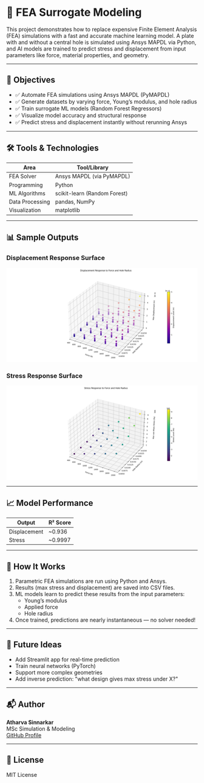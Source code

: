 # 🧠 FEA Surrogate Modeling

This project demonstrates how to replace expensive Finite Element Analysis (FEA) simulations with a fast and accurate machine learning model. A plate with and without a central hole is simulated using Ansys MAPDL via Python, and AI models are trained to predict stress and displacement from input parameters like force, material properties, and geometry.

---

## 🎯 Objectives

- ✅ Automate FEA simulations using Ansys MAPDL (PyMAPDL)
- ✅ Generate datasets by varying force, Young’s modulus, and hole radius
- ✅ Train surrogate ML models (Random Forest Regressors)
- ✅ Visualize model accuracy and structural response
- ✅ Predict stress and displacement instantly without rerunning Ansys

---

## 🛠️ Tools & Technologies

| Area               | Tool/Library         |
|--------------------|----------------------|
| FEA Solver         | Ansys MAPDL (via PyMAPDL) |
| Programming        | Python               |
| ML Algorithms      | scikit-learn (Random Forest) |
| Data Processing    | pandas, NumPy        |
| Visualization      | matplotlib           |

---

## 📊 Sample Outputs

### Displacement Response Surface  
![Displacement](Displacement%20response%20to%20force%20and%20hole%20radius.png)

### Stress Response Surface  
![Stress](Visualizing%20Stress%20vs%20Force%20&%20Hole%20Radius.png)

---

## 📈 Model Performance

| Output         | R² Score |
|----------------|----------|
| Displacement   | ~0.936   |
| Stress         | ~0.9997  |

---

## 🧠 How It Works

1. Parametric FEA simulations are run using Python and Ansys.
2. Results (max stress and displacement) are saved into CSV files.
3. ML models learn to predict these results from the input parameters:
   - Young’s modulus
   - Applied force
   - Hole radius
4. Once trained, predictions are nearly instantaneous — no solver needed!

---

## 🚀 Future Ideas

- Add Streamlit app for real-time prediction
- Train neural networks (PyTorch)
- Support more complex geometries
- Add inverse prediction: "what design gives max stress under X?"

---

## 📬 Author

**Atharva Sinnarkar**  
MSc Simulation & Modeling  
[GitHub Profile](https://github.com/Atharva224)

---

## 📜 License

MIT License
